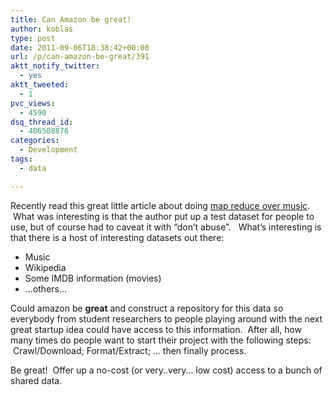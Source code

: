 ```yaml
---
title: Can Amazon be great!
author: koblas
type: post
date: 2011-09-06T18:38:42+00:00
url: /p/can-amazon-be-great/391
aktt_notify_twitter:
  - yes
aktt_tweeted:
  - 1
pvc_views:
  - 4590
dsq_thread_id:
  - 406508876
categories:
  - Development
tags:
  - data

---
```

Recently read this great little article about doing [map reduce over music][1].  What was interesting is that the author put up a test dataset for people to use, but of course had to caveat it with &#8220;don&#8217;t abuse&#8221;.   What&#8217;s interesting is that there is a host of interesting datasets out there:

  * Music
  * Wikipedia
  * Some IMDB information (movies)
  * &#8230;others&#8230;

Could amazon be **great** and construct a repository for this data so everybody from student researchers to people playing around with the next great startup idea could have access to this information.  After all, how many times do people want to start their project with the following steps:  Crawl/Download; Format/Extract; &#8230; then finally process.

Be great!  Offer up a no-cost (or very..very&#8230; low cost) access to a bunch of shared data.

 [1]: http://musicmachinery.com/2011/09/04/how-to-process-a-million-songs-in-20-minutes/
